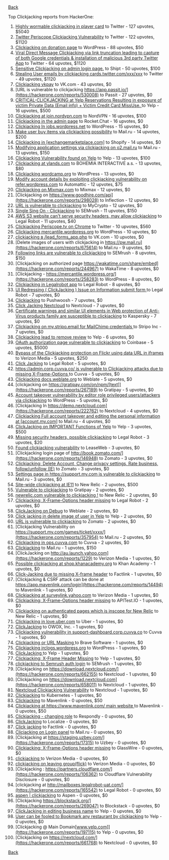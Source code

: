 [Back](../README.md)

Top Clickjacking reports from HackerOne:

1. [Highly wormable clickjacking in player card](https://hackerone.com/reports/85624) to Twitter - 127 upvotes, $5040
2. [Twitter Periscope Clickjacking Vulnerability](https://hackerone.com/reports/591432) to Twitter - 122 upvotes, $1120
3. [Clickjacking on donation page](https://hackerone.com/reports/921709) to WordPress - 88 upvotes, $50
4. [Viral Direct Message Clickjacking via link truncation leading to capture of both Google credentials & installation of malicious 3rd party Twitter App](https://hackerone.com/reports/643274) to Twitter - 64 upvotes, $1120
5. [Sensitive Clickjacking on admin login page.](https://hackerone.com/reports/389145) to Shipt - 50 upvotes, $100
6. [Stealing User emails by clickjacking cards.twitter.com/xxx/xxx](https://hackerone.com/reports/154963) to Twitter - 49 upvotes, $1120
7. [Clickjacking vkpay](https://hackerone.com/reports/374817) to VK.com - 43 upvotes, $0
8. [URL is vulnerable to clickjacking  https://app.passit.io/](https://hackerone.com/reports/530008) to Passit - 27 upvotes, $0
9. [CRITICAL-CLICKJACKING at Yelp Reservations Resulting in exposure of victim Private Data (Email info) + Victim Credit Card MissUse. ](https://hackerone.com/reports/355859) to Yelp - 16 upvotes, $500
10. [Clickjacking at join.nordvpn.com](https://hackerone.com/reports/765955) to NordVPN - 16 upvotes, $100
11. [Clickjacking in the admin page](https://hackerone.com/reports/728004) to Rocket.Chat - 16 upvotes, $0
12. [Clickjacking In jobs.wordpress.net](https://hackerone.com/reports/223024) to WordPress - 15 upvotes, $0
13. [Make user buy items via clickjacking possibility](https://hackerone.com/reports/471967) to Mail.ru - 14 upvotes, $200
14. [Clickjacking in [exchangemarketplace.com]](https://hackerone.com/reports/658217) to Shopify - 14 upvotes, $0
15. [Modifying application settings via clickjacking on o2.mail.ru](https://hackerone.com/reports/355774) to Mail.ru - 13 upvotes, $150
16. [Clickjacking Vulnerability found on Yelp](https://hackerone.com/reports/214087) to Yelp - 13 upvotes, $100
17. [Clickjacking at ylands.com](https://hackerone.com/reports/405342) to BOHEMIA INTERACTIVE a.s. - 13 upvotes, $80
18. [Clickjacking wordcamp.org](https://hackerone.com/reports/230581) to WordPress - 13 upvotes, $0
19. [Modify account details by exploiting clickjacking vulnerability on refer.wordpress.com](https://hackerone.com/reports/765355) to Automattic - 12 upvotes, $75
20. [Clickjacking on Mixmax.com](https://hackerone.com/reports/234713) to Mixmax - 12 upvotes, $0
21. [Clickjacking on https://www.goodhire.com/api](https://hackerone.com/reports/298028) to Inflection - 12 upvotes, $0
22. [URL is vulnerable to clickjacking](https://hackerone.com/reports/712376) to MyCrypto - 12 upvotes, $0
23. [Single Sing On - Clickjacking](https://hackerone.com/reports/299009) to SEMrush - 11 upvotes, $150
24. [AWS S3 website can't serve security headers, may allow clickjacking](https://hackerone.com/reports/149572) to Legal Robot - 11 upvotes, $40
25. [Clickjacking Periscope.tv on Chrome](https://hackerone.com/reports/198622) to Twitter - 10 upvotes, $560
26. [Clickjacking mercantile.wordpress.org](https://hackerone.com/reports/264125) to WordPress - 10 upvotes, $0
27. [clickjacking в /lead_forms_app.php](https://hackerone.com/reports/294334) to VK.com - 10 upvotes, $0
28. [Delete images of users  with clickjacking in https://pw.mail.ru](https://hackerone.com/reports/675614) to Mail.ru - 9 upvotes, $0
29. [Following links are vulnerable to clickjacking](https://hackerone.com/reports/289246) to SEMrush - 8 upvotes, $150
30. [Clickjacking on authorized page https://wakatime.com/share/embed](https://hackerone.com/reports/244967) to WakaTime - 8 upvotes, $0
31. [Clickjacking - https://mercantile.wordpress.org/](https://hackerone.com/reports/258283) to WordPress - 8 upvotes, $0
32. [Clickjacking in Legalrobot app](https://hackerone.com/reports/270454) to Legal Robot - 8 upvotes, $0
33. [UI Redressing ( ClickJacking ) Issue on Information submit form ](https://hackerone.com/reports/163753) to Legal Robot - 7 upvotes, $0
34. [Clickjacking](https://hackerone.com/reports/200419) to Pushwoosh - 7 upvotes, $0
35. [Click Jacking Nextcloud](https://hackerone.com/reports/347782) to Nextcloud - 7 upvotes, $0
36. [Certificate warnings and similar UI elements in Web protection of Anti-Virus products family are susceptible to clickjacking](https://hackerone.com/reports/463695) to Kaspersky - 7 upvotes, $0
37. [Clickjacking on my.stripo.email for MailChimp credentials ](https://hackerone.com/reports/737625) to Stripo Inc - 7 upvotes, $0
38. [Clickjacking lead to remove review](https://hackerone.com/reports/965141) to Yelp - 6 upvotes, $0
39. [OAuth authorization page vulnerable to clickjacking](https://hackerone.com/reports/65825) to Coinbase - 5 upvotes, $5000
40. [Bypass of the Clickjacking protection on Flickr using data URL in iframes](https://hackerone.com/reports/7264) to Verizon Media - 5 upvotes, $250
41. [Click Jacking](https://hackerone.com/reports/163888) to Legal Robot - 5 upvotes, $0
42. [https://admin.corp.cuvva.co/ is vulnerable to Clickjacking attacks due to missing X-Frame-Options ](https://hackerone.com/reports/231434) to Cuvva - 5 upvotes, $0
43. [Clickjacking docs.weblate.org](https://hackerone.com/reports/223391) to Weblate - 5 upvotes, $0
44. [clickjacking on https://gratipay.com/on/npm/[text]](https://hackerone.com/reports/267189) to Gratipay - 5 upvotes, $0
45. [Account takeover vulnerability by editor role privileged users/attackers via clickjacking](https://hackerone.com/reports/388254) to WordPress - 5 upvotes, $0
46. [Clickjacking In https://demo.nextcloud.com](https://hackerone.com/reports/222762) to Nextcloud - 4 upvotes, $0
47. [Clickjacking Full account takeover and editing the personal information at [account.my.com]](https://hackerone.com/reports/261652) to Mail.ru - 4 upvotes, $0
48. [ClickJacking on IMPORTANT Functions of Yelp](https://hackerone.com/reports/305128) to Yelp - 3 upvotes, $500
49. [Missing security headers, possible clickjacking](https://hackerone.com/reports/64645) to Legal Robot - 3 upvotes, $20
50. [Found clickjacking vulnerability](https://hackerone.com/reports/119828) to LeaseWeb - 3 upvotes, $0
51. [Clickjacking login page of http://book.zomato.com/](https://hackerone.com/reports/146948) to Zomato - 3 upvotes, $0
52. [Clickjacking: Delete Account, Change privacy settings, Rate business, follow/unfollow (IE)](https://hackerone.com/reports/338569) to Zomato - 3 upvotes, $0
53. [Settings page in https://support.my.com is vulnerable to clickjacking](https://hackerone.com/reports/667400) to Mail.ru - 3 upvotes, $0
54. [Site-wide clickjacking at IE11](https://hackerone.com/reports/614947) to New Relic - 2 upvotes, $500
55. [Vulnerable to clickjacking](https://hackerone.com/reports/123782) to Gratipay - 2 upvotes, $0
56. [newrelic.com vulnerable to clickjacking !](https://hackerone.com/reports/123126) to New Relic - 2 upvotes, $0
57. [Clickjacking: X-Frame-Options header missing](https://hackerone.com/reports/163646) to Legal Robot - 2 upvotes, $0
58. [ClickJacking on Debug](https://hackerone.com/reports/225555) to Weblate - 2 upvotes, $0
59. [Click jacking in delete image of user in Yelp](https://hackerone.com/reports/201848) to Yelp - 2 upvotes, $0
60. [URL is vulnerable to clickjacking](https://hackerone.com/reports/337219) to Zomato - 2 upvotes, $0
61. [Clickjacking Vulnerability on https://support.my.com/games/ticket/xxxx/](https://hackerone.com/reports/357954) to Mail.ru - 2 upvotes, $0
62. [Clickjacking in ops.cuvva.com](https://hackerone.com/reports/583624) to Cuvva - 2 upvotes, $0
63. [Clickjacking](https://hackerone.com/reports/8724) to Mail.ru - 1 upvotes, $150
64. [ClickJacking on http://au.launch.yahoo.com](https://hackerone.com/reports/1229) to Verizon Media - 1 upvotes, $0
65. [Possible clickjacking at shop.khanacademy.org](https://hackerone.com/reports/6370) to Khan Academy - 1 upvotes, $0
66. [Click-Jacking due to missing X-frame header](https://hackerone.com/reports/17664) to Factlink - 1 upvotes, $0
67. [Clickjacking & CSRF attack can be done at https://app.mavenlink.com/login](https://hackerone.com/reports/14494) to Mavenlink - 1 upvotes, $0
68. [Clickjacking at surveylink.yahoo.com](https://hackerone.com/reports/3578) to Verizon Media - 1 upvotes, $0
69. [Clickjacking: X-Frame-Options header missing](https://hackerone.com/reports/129650) to APITest.IO - 1 upvotes, $0
70. [Clickjacking on authenticated pages which is inscope for New Relic](https://hackerone.com/reports/128645) to New Relic - 1 upvotes, $0
71. [Clickjacking in love.uber.com](https://hackerone.com/reports/137152) to Uber - 1 upvotes, $0
72. [ClickJacking](https://hackerone.com/reports/183127) to OWOX, Inc. - 1 upvotes, $0
73. [Clickjacking vulnerability in support-dashboard.corp.cuvva.co](https://hackerone.com/reports/231694) to Cuvva - 1 upvotes, $0
74. [Clickjacking or URL Masking ](https://hackerone.com/reports/204198) to Brave Software - 1 upvotes, $0
75. [Clickjacking irclogs.wordpress.org](https://hackerone.com/reports/267075) to WordPress - 1 upvotes, $0
76. [ClickJacking ](https://hackerone.com/reports/179839) to Yelp - 1 upvotes, $0
77. [Clickjacking: X-Frame Header Missing](https://hackerone.com/reports/168358) to Yelp - 1 upvotes, $0
78. [clickjacking to Semrush auth login](https://hackerone.com/reports/318295) to SEMrush - 1 upvotes, $0
79. [Clickjacking on https://download.nextcloud.com/](https://hackerone.com/reports/662155) to Nextcloud - 1 upvotes, $0
80. [Clickjacking on https://download.nextcloud.com](https://hackerone.com/reports/658011) to Nextcloud - 1 upvotes, $0
81. [Nextcloud Clickjacking Vulnerability](https://hackerone.com/reports/710996) to Nextcloud - 1 upvotes, $0
82. [Clickjacking](https://hackerone.com/reports/832593) to Kubernetes - 1 upvotes, $0
83. [Clickjacking](https://hackerone.com/reports/21110) to Mavenlink - 0 upvotes, $50
84. [Clickjacking at https://www.mavenlink.com/ main website ](https://hackerone.com/reports/14631) to Mavenlink - 0 upvotes, $50
85. [Clickjacking - changing role](https://hackerone.com/reports/7924) to Respondly - 0 upvotes, $0
86. [ClickJacking](https://hackerone.com/reports/7862) to Localize - 0 upvotes, $0
87. [Click jacking](https://hackerone.com/reports/13550) to Factlink - 0 upvotes, $0
88. [Clicjacking on Login panel](https://hackerone.com/reports/8459) to Mail.ru - 0 upvotes, $0
89. [Clickjacking at https://staging.uzbey.com/](https://hackerone.com/reports/17315) to Uzbey - 0 upvotes, $0
90. [Clickjacking: X-Frame-Options header missing](https://hackerone.com/reports/27594) to GlassWire - 0 upvotes, $0
91. [clickjacking ](https://hackerone.com/reports/1207) to Verizon Media - 0 upvotes, $0
92. [clickjacking on leaving group(flick)](https://hackerone.com/reports/7745) to Verizon Media - 0 upvotes, $0
93. [Clickjacking : https://partners.cloudflare.com/](https://hackerone.com/reports/106362) to Cloudflare Vulnerability Disclosure - 0 upvotes, $0
94. [clickjacking at http://mailboxes.legalrobot-uat.com/](https://hackerone.com/reports/165542) to Legal Robot - 0 upvotes, $0
95. [aspen | clickjacking](https://hackerone.com/reports/272387) to Aspen - 0 upvotes, $0
96. [Clickjacking https://blockstack.org/](https://hackerone.com/reports/269047) to Blockstack - 0 upvotes, $0
97. [ClickJacking in editing business name](https://hackerone.com/reports/227837) to Yelp - 0 upvotes, $0
98. [User can be fooled to Bookmark any restaurant by clickjacking](https://hackerone.com/reports/228295) to Yelp - 0 upvotes, $0
99. [Clickjacking @ Main Domain[www.yelp.com]](https://hackerone.com/reports/197115) to Yelp - 0 upvotes, $0
100. [Clickjacking on https://nextcloud.com/](https://hackerone.com/reports/661768) to Nextcloud - 0 upvotes, $0


[Back](../README.md)